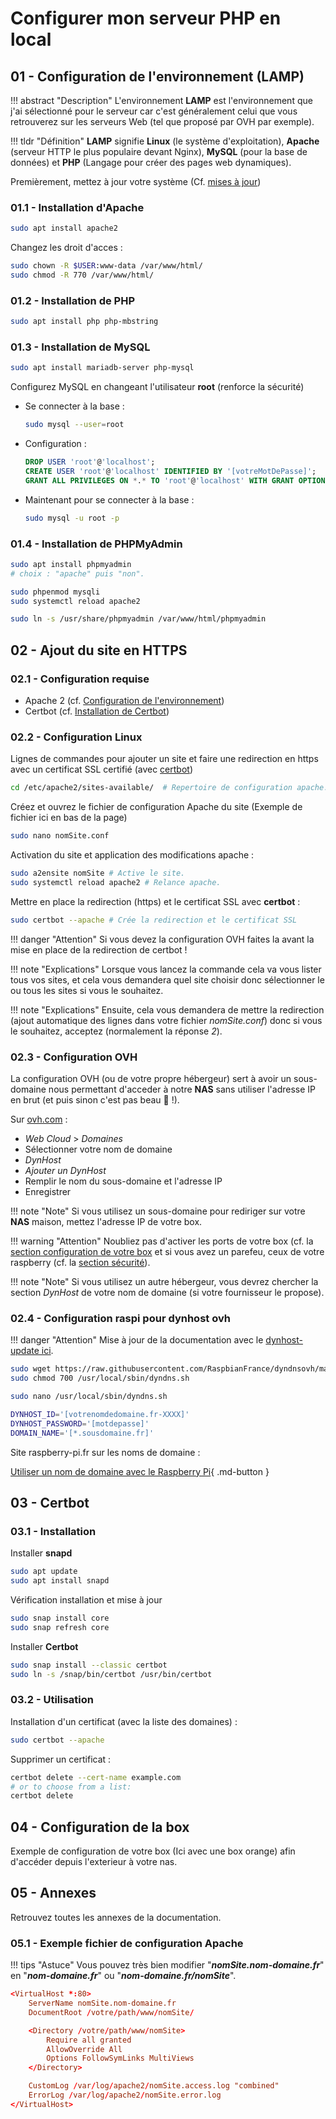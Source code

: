 # Configurer mon serveur PHP en local

## 01 - Configuration de l'environnement (LAMP)

!!! abstract "Description"
    L'environnement **LAMP** est l'environnement que j'ai sélectionné pour le serveur car c'est généralement celui que vous retrouverez sur les serveurs Web (tel que proposé par OVH par exemple).

!!! tldr "Définition"
    **LAMP** signifie **Linux** (le système d'exploitation), **Apache** (serveur HTTP le plus populaire devant Nginx), **MySQL** (pour la base de données) et **PHP** (Langage pour créer des pages web dynamiques).

Premièrement, mettez à jour votre système (Cf. [mises à jour](/tutoriels/raspberry-pi/c-securite/#01-mises-a-jour))

### 01.1 - Installation d'Apache

```bash
sudo apt install apache2
```

Changez les droit d'acces :

```bash
sudo chown -R $USER:www-data /var/www/html/
sudo chmod -R 770 /var/www/html/
```

### 01.2 - Installation de PHP

```bash
sudo apt install php php-mbstring
```

### 01.3 - Installation de MySQL

```bash
sudo apt install mariadb-server php-mysql
```

Configurez MySQL en changeant l'utilisateur **root** (renforce la sécurité)

* Se connecter à la base :

    ```bash
    sudo mysql --user=root
    ```

* Configuration :

    ```sql
    DROP USER 'root'@'localhost';
    CREATE USER 'root'@'localhost' IDENTIFIED BY '[votreMotDePasse]';
    GRANT ALL PRIVILEGES ON *.* TO 'root'@'localhost' WITH GRANT OPTION;
    ```

* Maintenant pour se connecter à la base :

    ```bash
    sudo mysql -u root -p
    ```

### 01.4 - Installation de PHPMyAdmin

```bash
sudo apt install phpmyadmin
# choix : "apache" puis "non".

sudo phpenmod mysqli
sudo systemctl reload apache2

sudo ln -s /usr/share/phpmyadmin /var/www/html/phpmyadmin
```

## 02 - Ajout du site en HTTPS

### 02.1 - Configuration requise

* Apache 2 (cf. [Configuration de l'environnement](/raspi/servers/web/#configuration-de-lenvironnement-lamp))
* Certbot (cf. [Installation de Certbot](/raspi/servers/web/#installation-de-certbot))

### 02.2 - Configuration Linux

Lignes de commandes pour ajouter un site et faire une redirection en https avec un certificat SSL certifié (avec [certbot](https://certbot.eff.org))

```bash
cd /etc/apache2/sites-available/  # Repertoire de configuration apache.
```

Créez et ouvrez le fichier de configuration Apache du site (Exemple de fichier ici en bas de la page)

```bash
sudo nano nomSite.conf
```

Activation du site et application des modifications apache :

```bash
sudo a2ensite nomSite # Active le site.
sudo systemctl reload apache2 # Relance apache.
```

Mettre en place la redirection (https) et le certificat SSL avec **certbot** :

```bash
sudo certbot --apache # Crée la redirection et le certificat SSL
```

!!! danger "Attention"
    Si vous devez la configuration OVH faites la avant la mise en place de la redirection de certbot !

!!! note "Explications"
    Lorsque vous lancez la commande cela va vous lister tous vos sites, et cela vous demandera quel site choisir donc sélectionner le ou tous les sites si vous le souhaitez.

!!! note "Explications"
    Ensuite, cela vous demandera de mettre la redirection (ajout automatique des lignes dans votre fichier *nomSite.conf*) donc si vous le souhaitez, acceptez (normalement la réponse *2*).

### 02.3 - Configuration OVH

La configuration OVH (ou de votre propre hébergeur) sert à avoir un sous-domaine nous permettant d'acceder à notre **NAS** sans utiliser l'adresse IP en brut (et puis sinon c'est pas beau :eyes: !).

Sur [ovh.com](https://www.ovh.com) :

* *Web Cloud* > *Domaines*
* Sélectionner votre nom de domaine
* *DynHost*
* *Ajouter un DynHost*
* Remplir le nom du sous-domaine et l'adresse IP
* Enregistrer

!!! note "Note"
    Si vous utilisez un sous-domaine pour rediriger sur votre **NAS** maison, mettez l'adresse IP de votre box.

!!! warning "Attention"
    Noubliez pas d'activer les ports de votre box (cf. la [section configuration de votre box](/raspi/servers/web/#configuration-de-la-box) et si vous avez un parefeu, ceux de votre raspberry (cf. la [section sécurité](/raspi/start/securite)).

!!! note "Note"
    Si vous utilisez un autre hébergeur, vous devrez chercher la section *DynHost* de votre nom de domaine (si votre fournisseur le propose).

### 02.4 - Configuration raspi pour dynhost ovh

!!! danger "Attention"
    Mise à jour de la documentation avec le [dynhost-update ici](https://gitlab.papierpain.fr/nananas/dynhost-update).

```bash
sudo wget https://raw.githubusercontent.com/RaspbianFrance/dyndnsovh/master/dyndns.sh -O /usr/local/sbin/dyndns.sh
sudo chmod 700 /usr/local/sbin/dyndns.sh

sudo nano /usr/local/sbin/dyndns.sh
```

```sh
DYNHOST_ID='[votrenomdedomaine.fr-XXXX]'
DYNHOST_PASSWORD='[motdepasse]'
DOMAIN_NAME='[*.sousdomaine.fr]'
```

Site raspberry-pi.fr sur les noms de domaine :

[Utiliser un nom de domaine avec le Raspberry Pi](https://raspberry-pi.fr/nom-domaine/){ .md-button }

## 03 - Certbot

### 03.1 - Installation

Installer **snapd**

```bash
sudo apt update
sudo apt install snapd
```

Vérification installation et mise à jour

```bash
sudo snap install core
sudo snap refresh core
```

Installer **Certbot**

```bash
sudo snap install --classic certbot
sudo ln -s /snap/bin/certbot /usr/bin/certbot
```

### 03.2 - Utilisation

Installation d'un certificat (avec la liste des domaines) :

```bash
sudo certbot --apache
```

Supprimer un certificat :

```bash
certbot delete --cert-name example.com
# or to choose from a list:
certbot delete
```

## 04 - Configuration de la box

Exemple de configuration de votre box (Ici avec une box orange) afin d'accéder depuis l'exterieur à votre nas.

## 05 - Annexes

Retrouvez toutes les annexes de la documentation.

### 05.1 - Exemple fichier de configuration Apache

!!! tips "Astuce"
    Vous pouvez très bien modifier "***nomSite.nom-domaine.fr***" en "***nom-domaine.fr***" ou "***nom-domaine.fr/nomSite***".

```conf
<VirtualHost *:80>
    ServerName nomSite.nom-domaine.fr
    DocumentRoot /votre/path/www/nomSite/

    <Directory /votre/path/www/nomSite>
        Require all granted
        AllowOverride All
        Options FollowSymLinks MultiViews
    </Directory>

    CustomLog /var/log/apache2/nomSite.access.log "combined"
    ErrorLog /var/log/apache2/nomSite.error.log
</VirtualHost>
```
